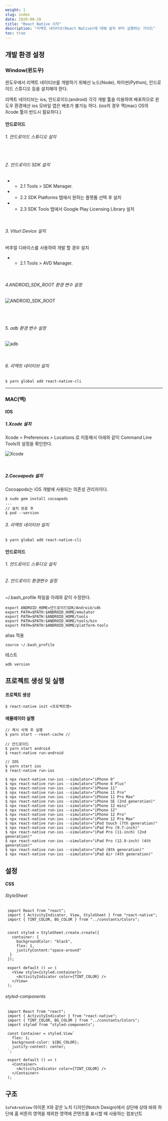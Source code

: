 ```yaml
---
weight: 1
slug: index
date: 2020-08-28
title: "React Native 시작"
description: "리액트 네이티브(React Native)에 대해 설치 부터 실행하는 가이드"
toc: true
---
```


## 개발 환경 설정

### Window(윈도우)
윈도우에서 리액트 네이티브를 개발하기 위해선
노드(Node), 파이썬(Python), 안드로이드 스튜디오 등을 설치해야 한다.

리액트 네이티브는 ios, 안드로이드(android) 각각 개발 툴을 이용하여 배포하므로
윈도우 환경에선 ios 모바일 앱은 배포가 불가능 하다. (ios의 경우 맥(mac) OS의 Xcode 툴이 반드시 필요하다.)

#### 안드로이드

###### 1. 안드로이드 스튜디오 설치

<br>

###### 2. 안드로이드 SDK 설치
- - 2.1 Tools > SDK Manager.
- - 2.2 SDK Platforms 탭에서 원하는 플랫폼 선택 후 설치
- - 2.3 SDK Tools 탭에서 Google Play Licensing Library 설치

<br>

###### 3. Viturl Device 설치
 버추얼 디바이스를 사용하여 개발 할 경우 설치

- - 2.1 Tools > AVD Manager.

<br>

###### 4.ANDROID_SDK_ROOT 환경 변수 설정

![ANDROID_SDK_ROOT](/docs/app/reactnative/start/01.png)

<br>

<br>

###### 5. adb 환경 변수 설정

![adb](/docs/app/reactnative/start/02.png)

<br>

###### 6. 리액트 네이티브 설치

```
$ yarn global add react-native-cli
```

- - -

### MAC(맥)

#### IOS

##### 1.Xcode 설치

Xcode > Preferences > Locations 로 이동해서 아래와 같이 Command Line Tools의 설정을 확인한다.

![Xcode](/docs/app/reactnative/start/03.png)

<br>

##### 2.Cocoapods 설치

Cocoapods는 iOS 개발에 사용되는 의존성 관리자이다.

```
$ sudo gem install cocoapods
...
// 설치 완료 후 
$ pod --version
```

###### 3. 리액트 네이티브 설치

```
$ yarn global add react-native-cli
```

#### 안드로이드

###### 1. 안드로이드 스튜디오 설치

###### 2. 안드로이드 환경변수 설정

~/.bash_profile 파일을 아래와 같이 수정한다.
```
export ANDROID_HOME=안드로이드SDK/Android/sdk
export PATH=$PATH:$ANDROID_HOME/emulator
export PATH=$PATH:$ANDROID_HOME/tools
export PATH=$PATH:$ANDROID_HOME/tools/bin
export PATH=$PATH:$ANDROID_HOME/platform-tools
```

alias 적용
```
source ~/.bash_profile
```

테스트
```
adb version
```

## 프로젝트 생성 및 실행

#### 프로젝트 생성
```
$ react-native init <프로젝트명>
```

#### 애뮬레이터 실행

```
// 캐시 삭제 후 실행
$ yarn start --reset-cache //

// 안드로이드
$ yarn start android
$ react-native run-android

// IOS
$ yarn start ios
$ react-native run-ios

$ npx react-native run-ios --simulator="iPhone 8"
$ npx react-native run-ios --simulator="iPhone 8 Plus"
$ npx react-native run-ios --simulator="iPhone 11"
$ npx react-native run-ios --simulator="iPhone 11 Pro"
$ npx react-native run-ios --simulator="iPhone 11 Pro Max"
$ npx react-native run-ios --simulator="iPhone SE (2nd generation)"
$ npx react-native run-ios --simulator="iPhone 12 mini"
$ npx react-native run-ios --simulator="iPhone 12"
$ npx react-native run-ios --simulator="iPhone 12 Pro"
$ npx react-native run-ios --simulator="iPhone 12 Pro Max"
$ npx react-native run-ios --simulator="iPod touch (7th generation)"
$ npx react-native run-ios --simulator="iPad Pro (9.7-inch)"
$ npx react-native run-ios --simulator="iPad Pro (11-inch) (2nd generation)"
$ npx react-native run-ios --simulator="iPad Pro (12.9-inch) (4th generation)"
$ npx react-native run-ios --simulator="iPad (8th generation)"
$ npx react-native run-ios --simulator="iPad Air (4th generation)"
```


## 설정

#### CSS

###### StyleSheet 
```
 import React from "react";
 import { ActivityIndicator, View, StyleSheet } from "react-native";
 import { TINT_COLOR, BG_COLOR } from "../constants/Colors";
 ​
 ​
 const styled = StyleSheet.create.create({
   container: {
     backgroundColor: "black",
     flex: 1,
     justifyContent:"space-around"
  }
 });
 ​
 export default () => (
   <View style={styled.container}>
     <ActivityIndicator color={TINT_COLOR} />
   </View>
 );
```

###### styled-components

```
 import React from "react";
 import { ActivityIndicator } from "react-native";
 import { TINT_COLOR, BG_COLOR } from "../constants/Colors";
 import styled from "styled-components";
 ​
 const Container = styled.View`
   flex: 1;
   background-color: ${BG_COLOR};
   justify-content: center;
 `;
 ​
 export default () => (
   <Container>
     <ActivityIndicator color={TINT_COLOR} />
   </Container>
 );
```

## 구조

`SafeAreaView`
아이폰 X와 같은 노치 디자인(Notch Design)에서 상단에 상태 바와 하단에 홈 버튼의 영역을 제외한 영역에 콘텐츠를 표시할 때 사용하는 컴포넌트

